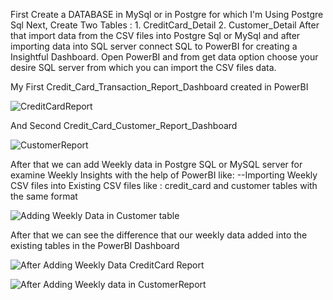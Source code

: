  First Create a DATABASE in MySql or in Postgre for which I'm Using Postgre Sql
 Next, Create Two Tables : 1. CreditCard_Detail
                           2. Customer_Detail
 After that import data from the CSV files into Postgre Sql or MySql and after importing data into SQL server connect SQL to PowerBI for creating a Insightful Dashboard.
 Open PowerBI and from get data option choose your desire SQL server from which you can import the CSV files data.

 My First Credit_Card_Transaction_Report_Dashboard created in PowerBI
 
 ![CreditCardReport](https://github.com/user-attachments/assets/49f4b895-a0e3-43f4-8061-cfcf2cd6835a)

And Second Credit_Card_Customer_Report_Dashboard

![CustomerReport](https://github.com/user-attachments/assets/bb38dde0-91e3-4a90-9cf7-05224aa00040)

After that we can add Weekly data in Postgre SQL or MySQL server for examine Weekly Insights with the help of PowerBI like:
 --Importing Weekly CSV files into Existing CSV files like : credit_card and customer tables with the same format 

 ![Adding Weekly Data in Customer table](https://github.com/user-attachments/assets/e2cfc6d1-b483-48ec-a8e5-c8d6ba5dcabf)

After that we can see the difference that our weekly data added into the existing tables in the PowerBI Dashboard

![After Adding Weekly Data CreditCard Report](https://github.com/user-attachments/assets/f25824a9-6f75-4dac-88b3-38077f3cc492)

![After Adding Weekly data in CustomerReport](https://github.com/user-attachments/assets/7a0f3ad5-e95b-4344-a8d4-c9d130cef0fb)
